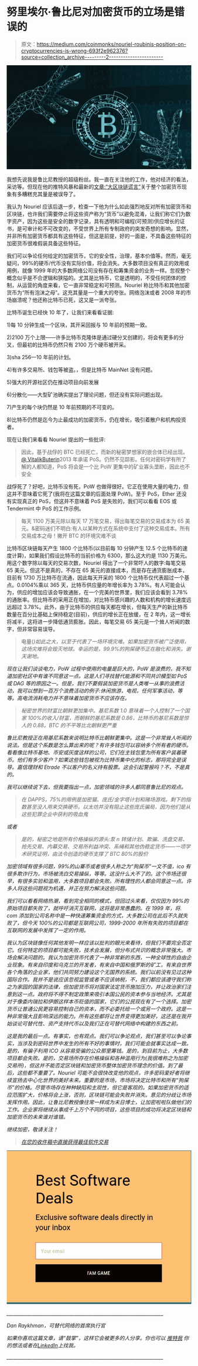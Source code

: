 # 努里埃尔·鲁比尼对加密货币的立场是错误的

> 原文：<https://medium.com/coinmonks/nouriel-roubinis-position-on-cryptocurrencies-is-wrong-693f2e962376?source=collection_archive---------2----------------------->

![](img/5ff791b08869398e7260e1faf4dadc19.png)

我想先说我是鲁比尼教授的超级粉丝。我一直在关注他的工作，他对经济的看法，采访等。但现在他的推特风暴和最新的[文章:“大区块链谎言”](https://www.project-syndicate.org/commentary/blockchain-big-lie-by-nouriel-roubini-2018-10)关于整个加密货币现象有多糟糕充其量是被误导了。

我认为 Nouriel 应该后退一步，检查一下他为什么如此强烈地反对所有加密货币和区块链，也许我们需要停止将这些资产称为“货币”以避免混淆，让我们称它们为数字资产，因为这些是安全的数字记录，具有透明和可编程(可预测)供应增长的证书，是可审计和不可改变的，不受世界上所有专制政府的突发奇想的影响。显然，并非所有加密货币都具有这些特征，但这是前提，好的一面是，不具备这些特征的加密货币很难假装具备这些特征。

我们可以争论任何给定的加密货币，它的安全性，治理，基本价值等。然而，毫无疑问，99%的硬币/代币没有实际价值，将会消失。大多数项目没有真正的效用或用例，就像 1999 年的大多数网络公司没有存在和筹集资金的业务一样。忽视整个概念似乎是不合逻辑和狭隘的。尤其是比特币，它是透明的，不受任何团体的控制，从运营的角度来看，它一直非常稳定和可预测。Nouriel 称比特币和其他加密货币为“所有泡沫之母”。这充其量是一个重大的夸张。网络泡沫或者 2008 年的市场崩溃呢？他还称比特币已死，这又是一派夸张。

比特币诞生已经快 10 年了，让我们来看看证据:

1)每 10 分钟生成一个区块，其开采回报与 10 年前的预期一致。

2)2100 万个上限——许多比特币克隆体是通过硬分叉创建的，将会有更多的分叉，但最初的比特币仍然只有 2100 万个硬币被开采。

3)sha 256—10 年前的计划。

4)有许多交易所、钱包等被盗。，但是比特币 MainNet 没有问题。

5)强大的开源社区仍在推动项目向前发展

6)分散化——大型矿池确实提出了理论问题，但还没有实际问题出现。

7)产生的每个块仍然是 10 年前预期的不可变的。

8)比特币仍然是迄今为止最成功的加密货币，仍在增长，吸引着散户和机构投资者。

现在让我们来看看 Nouriel 提出的一些批评:

> 因此，基于战俘的 BTC 已经死亡，而新的秘密梦想家的嵌合体已经出现。[@ VitalikButerin](https://twitter.com/VitalikButerin)2013 年承诺 PoS。仍然不见踪影。任何对密码学有所了解的人都知道，PoS 将会是一个比 PoW 更集中的矿业寡头垄断，因此也不安全

战俘死了？好吧，比特币没有死，PoW 也做得很好。它正在使用大量的电力，但这并不意味着它死了(我将在这篇文章的后面处理 PoW)。至于 PoS，Ether 还没有实现真正的 PoS，但这并不意味着 PoS 是失败的，我们可以看看 EOS 或 Tendermint 中 PoS 的工作示例。

> 每天 1100 万美元除以每天 17 万笔交易，得出每笔交易的交易成本为 65 美元。&密码迷们不明白:有人以某种方式在系统中支付了这种交易成本。所有交易成本之母！撇开 BTC 的环境灾难不谈

比特币区块链每天产生 1800 个比特币(以目前每 10 分钟产生 12.5 个比特币的速度计算)，如果我们假设比特币的当前价格为 6300，那么这大约是 1130 万美元。用这个数字除以每天的交易次数，Nouriel 得出了一个非常吓人的数字:每笔交易 65 美元。但这不是真的，不存在 65 美元的直接成本，而是存在通货膨胀成本，目前有 1730 万比特币在流通，因此每天开采的 1800 个比特币仅代表超过一个基点。0.0104%乘以 365 天，比特币供应量的年增长率为 3.78%。有人可能会认为，供应的增加应该会导致通胀，在一个完美的世界里，我们应该会看到 3.78%的通胀率。但比特币的采用正在增加，对比特币感兴趣的人数和机构的增长速度远远超过 3.78%。此外，由于比特币的供应每天都在增长，但每天生产的新比特币数量在百分比基础上保持稳定(目前)，供应的增长正在放缓，在 2 年内，这一增长将减半，这将进一步降低通货膨胀。因此，每笔交易 65 美元是一个耸人听闻的数字，但非常容易误导。

> 电量(*)如此之大，以至于代表了一场环境灾难。如果加密货币被广泛使用，这场灾难将会毁灭地球。幸运的是，99.9%的狗屎硬币正在融化和消失。谢天谢地。*

*现在让我们谈谈电力，PoW 过程中使用的电量是巨大的，PoW 是浪费的，我不知道加密社区中有谁不同意这一点。这是人们寻找替代能源和不同共识模型如 PoS 或 DAG 等的原因之一。但是，我们不要假装加密货币是人类唯一从事的浪费活动，我可以想到一百万个浪费活动的例子:休闲旅游，电视，任何军事活动，等等。高电流消耗电力并不意味着加密货币不应该存在。*

> *秘密世界的财富比朝鲜更加集中。基尼系数 1.0 意味着一个人控制了一个国家 100%的收入/财富，而朝鲜的基尼系数是 0.86，比特币的基尼系数是惊人的 0.88。BTC 的不平等比北朝鲜更严重*

*鲁比尼教授正在用基尼系数来说明比特币比朝鲜更集中。这是一个非常耸人听闻的说法。但是这个系数是怎么算出来的呢？有许多钱包可以容纳多个所有者的硬币。看看像比特币基地、币安或灰度这样的公司，它们在主钱包里为所有客户装着硬币。他们有多少客户？如果这些钱包被视为比特币集中化的标志，那将完全是误导。嘉信理财和 Etrade 不以客户的名义持有股票。这会引起警报吗？不，不是真的。*

*我可以继续说下去，但我要指出一点，加密领域的许多人都同意鲁比尼的观点。*

> *在 DAPPS，75%的用例是加密猫、庞氏/金字塔计划和赌场游戏。剩下的指数甚至没人用来交换硬币。以太坊并没有阻止这些庞氏骗局，因为他们是从这些犯罪企业中获利的吸血鬼*

*或者*

> *是的，秘密之地是所有价格操纵的源头:泵 n 转储计划、欺骗、洗盘交易、抢先交易、内幕交易、交易所利益冲突、系绳和其他伪稳定货币——一项学术研究证明，由法令创造的硬币支撑了 BTC 80%的股价*

*加密领域有很多问题，99%的山寨币或者很多人称之为“狗屎币”一文不值，ico 有很多欺诈行为，市场被洗白交易操纵，等等。这没什么大不了的。这个市场还很早，有很多实验和滥用，大多数项目都会失败。所有理性的人都会同意这一点。许多人将这些问题视为机遇，并正在努力解决这些问题。*

*我们可以看看网络热潮，看到完全相同的模式，但回过头来看，仅仅因为 99%的原始项目都失败了，就呼吁消灭互联网，这将是非常愚蠢的。在 1999 年，将. com 添加到公司名称中是一种快速筹集资金的方式，大多数公司在此后不久就失败了，但今天 100%的公司都是互联网公司，1999-2000 年所有失败的项目都在互联网的发展中发挥了一定的作用。*

*我认为区块链像任何其他发明一样应该以批判的眼光来看待，但我们不要完全否定它。任何特定的项目都可能失败，技术会发展，但分布式共识的概念非常强大。市场会解决问题的。我认为加密货币代表了一种非常新的东西，一种全球性的自由企业现象。有来自印度和乌克兰的开发者，有来自中国和俄罗斯的矿工，有来自世界各个角落的企业家，他们共同努力建设这个无国界的系统。我们以前没有见过这种国际合作。我并不是说应该忽视监管或者不应该纳税，不，我们都应该遵守我们称之为家园的国家的法律，但加密货币将对国家法定货币施加压力，并让政治家们注意到这一点。政府将不得不制定政策来吸引本国公民的资本参与当地经济。尤其是对于像委内瑞拉和伊朗这样本币贬值的国家，它们的公民现在有了一个选择。加密货币让普通公民更容易控制自己的资本，而不必委托给一个或另一个政府。这是一种非常强大且影响深远的能力。所有这些都将让世界变得更加美好，这还是在我开始谈论可替代性、资产支持代币以及我们正在可替代网络中构建的东西之前。*

*这是我的最后一点。有事实，也有观点。我们可以争论观点，我们甚至可以争论事实，当涉及到密码世界中发生的所有不好的事情时，我们可能会就事实达成一致。是的，有骗子利用 ICO 从容易受骗的公众那里筹钱。是的，到目前为止，大多数项目都会失败。是的，交易场所存在价格操纵和各种滥用行为(我很难称之为加密交易所)，但这并不能否定区块链和加密货币整体加密货币理念的价值。到了最后，这些都不重要了。Nouriel 可能不会很快改变他的观点，许多密码爱好者将继续宣扬去中心化世界的美好未来。重要的是市场，市场将决定比特币和所有“狗屎币”的价格。尽管市场存在种种缺陷和主观性，但它是客观的。如果加密货币的适应范围扩大，价格将会上涨，否则，区块链可能会失败并消失。意见的分歧让市场发挥作用。因此，让鲁比尼教授像往常一样成为末日博士，让加密啦啦队做他们的工作。企业家将继续从事成千上万个不同的项目，这些项目的成功将决定区块链和加密货币的未来谁对谁错。*

*继续加密，敬请关注！*

> *[在您的收件箱中直接获得最佳软件交易](https://coincodecap.com/?utm_source=coinmonks)*

*[![](img/7c0b3dfdcbfea594cc0ae7d4f9bf6fcb.png)](https://coincodecap.com/?utm_source=coinmonks)*

*___________________________________________________________________*

*Dan Raykhman，可替代网络的首席执行官*

**如果你喜欢这篇文章，请“鼓掌”，这样它会被更多的人分享。你也可以* [*推特我*](https://twitter.com/DaRaykhman) *你的想法或者在*[*LinkedIn*](https://www.linkedin.com/in/danraykhman/)*上找我。**

*___________________________________________________________________*